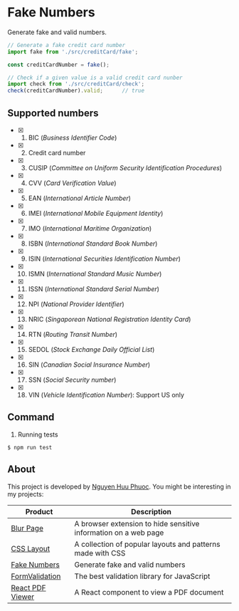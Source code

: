 # Fake Numbers
Generate fake and valid numbers.

~~~ javascript
// Generate a fake credit card number
import fake from './src/creditCard/fake';

const creditCardNumber = fake();

// Check if a given value is a valid credit card nunber
import check from './src/creditCard/check';
check(creditCardNumber).valid;      // true
~~~

## Supported numbers

* [x] 01. BIC (_Business Identifier Code_)
* [x] 02. Credit card number
* [x] 03. CUSIP (_Committee on Uniform Security Identification Procedures_)
* [x] 04. CVV (_Card Verification Value_)
* [x] 05. EAN (_International Article Number_)
* [x] 06. IMEI (_International Mobile Equipment Identity_)
* [x] 07. IMO (_International Maritime Organization_)
* [x] 08. ISBN (_International Standard Book Number_)
* [x] 09. ISIN (_International Securities Identification Number_)
* [x] 10. ISMN (_International Standard Music Number_)
* [x] 11. ISSN (_International Standard Serial Number_)
* [x] 12. NPI (_National Provider Identifier_)
* [x] 13. NRIC (_Singaporean National Registration Identity Card_)
* [x] 14. RTN (_Routing Transit Number_)
* [x] 15. SEDOL (_Stock Exchange Daily Official List_)
* [x] 16. SIN (_Canadian Social Insurance Number_)
* [x] 17. SSN (_Social Security number_)
* [x] 18. VIN (_Vehicle Identification Number_): Support US only

## Command

1. Running tests

```
$ npm run test
```

## About

This project is developed by [Nguyen Huu Phuoc](https://twitter.com/nghuuphuoc).
You might be interesting in my projects:

| Product                                           | Description                                                       |
|---------------------------------------------------|-------------------------------------------------------------------|
| [Blur Page](https://blur.page)                    | A browser extension to hide sensitive information on a web page   |
| [CSS Layout](https://csslayout.io)                | A collection of popular layouts and patterns made with CSS        |
| [Fake Numbers](https://fakenumbers.io)            | Generate fake and valid numbers                                   |
| [FormValidation](https://formvalidation.io)       | The best validation library for JavaScript                        |
| [React PDF Viewer](https://react-pdf-viewer.dev)  | A React component to view a PDF document                          |
